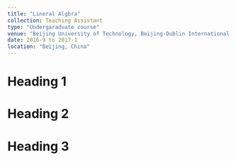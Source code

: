 ```yaml
---
title: "Lineral Algbra"
collection: Teaching Assistant
type: "Undergaraduate course"
venue: "Beijing University of Technology, Beijing-Dublin International College"
date: 2016-9 to 2017-1
location: "Beijing, China"
---
```



Heading 1
======

Heading 2
======

Heading 3
======

